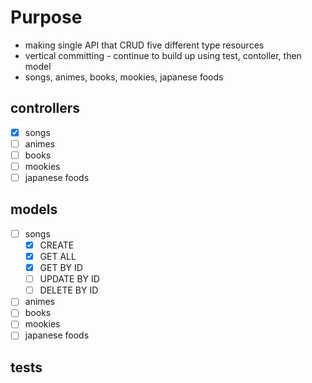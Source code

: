 # Purpose

- making single API that CRUD five different type resources
- vertical committing - continue to build up using test, contoller, then model
- songs, animes, books, mookies, japanese foods

## controllers

- [x] songs
- [ ] animes
- [ ] books
- [ ] mookies
- [ ] japanese foods

## models

- [ ] songs
  - [x] CREATE
  - [x] GET ALL
  - [x] GET BY ID
  - [ ] UPDATE BY ID
  - [ ] DELETE BY ID
- [ ] animes
- [ ] books
- [ ] mookies
- [ ] japanese foods

## tests
